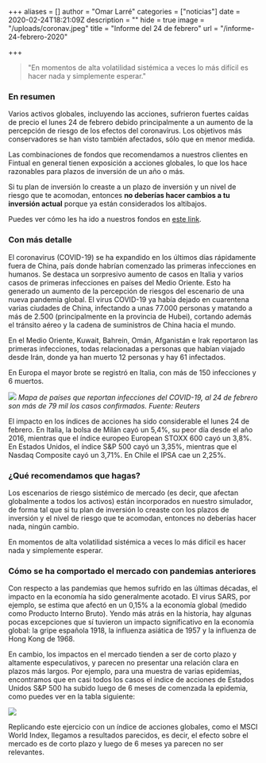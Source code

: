 +++
aliases = []
author = "Omar Larré"
categories = ["noticias"]
date = 2020-02-24T18:21:09Z
description = ""
hide = true
image = "/uploads/coronav.jpeg"
title = "Informe del 24 de febrero"
url = "/informe-24-febrero-2020"

+++
> "En momentos de alta volatilidad sistémica a veces lo más difícil es hacer nada y simplemente esperar."

### En resumen

Varios activos globales, incluyendo las acciones, sufrieron fuertes caídas de precio el lunes 24 de febrero debido principalmente a un aumento de la percepción de riesgo de los efectos del coronavirus. Los objetivos más conservadores se han visto también afectados, sólo que en menor medida.

Las combinaciones de fondos que recomendamos a nuestros clientes en Fintual en general tienen exposición a acciones globales, lo que los hace razonables para plazos de inversión de un año o más.

Si tu plan de inversión lo creaste a un plazo de inversión y un nivel de riesgo que te acomodan, entonces **no deberías hacer cambios a tu inversión actual** porque ya están considerados los altibajos.

Puedes ver cómo les ha ido a nuestros fondos en [este link](https://rentabilidad.fintual.com/).

### Con más detalle

El coronavirus (COVID-19) se ha expandido en los últimos días rápidamente fuera de China, país donde habrían comenzado las primeras infecciones en humanos. Se destaca un sorpresivo aumento de casos en Italia y varios casos de primeras infecciones en países del Medio Oriente. Esto ha generado un aumento de la percepción de riesgos del escenario de una nueva pandemia global. El virus COVID-19 ya había dejado en cuarentena varias ciudades de China, infectando a unas 77.000 personas y matando a más de 2.500 (principalmente en la provincia de Hubei), cortando además el tránsito aéreo y la cadena de suministros de China hacia el mundo.

En el Medio Oriente, Kuwait, Bahrein, Omán, Afganistán e Irak reportaron las primeras infecciones, todas relacionadas a personas que habían viajado desde Irán, donde ya han muerto 12 personas y hay 61 infectados.

En Europa el mayor brote se registró en Italia, con más de 150 infecciones y 6 muertos.

![](/uploads/coronavirus.png)
_Mapa de países que reportan infecciones del COVID-19, al 24 de febrero son más de 79 mil los casos confirmados. Fuente: Reuters_

El impacto en los índices de acciones ha sido considerable el lunes 24 de febrero. En Italia, la bolsa de Milán cayó un 5,4%, su peor día desde el año 2016, mientras que el índice europeo European STOXX 600 cayó un 3,8%. En Estados Unidos, el índice S&P 500 cayó un 3,35%, mientras que el Nasdaq Composite cayó un 3,71%. En Chile el IPSA cae un 2,25%.

### ¿Qué recomendamos que hagas?

Los escenarios de riesgo sistémico de mercado (es decir, que afectan globalmente a todos los activos) están incorporados en nuestro simulador, de forma tal que si tu plan de inversión lo creaste con los plazos de inversión y el nivel de riesgo que te acomodan, entonces no deberías hacer nada, ningún cambio.

En momentos de alta volatilidad sistémica a veces lo más difícil es hacer nada y simplemente esperar.

### Cómo se ha comportado el mercado con pandemias anteriores

Con respecto a las pandemias que hemos sufrido en las últimas décadas, el impacto en la economía ha sido generalmente acotado. El virus SARS, por ejemplo, se estima que afectó en un 0,15% a la economía global (medido como Producto Interno Bruto). Yendo más atrás en la historia, hay algunas pocas excepciones que sí tuvieron un impacto significativo en la economía global: la gripe española 1918, la influenza asiática de 1957 y la influenza de Hong Kong de 1968.

En cambio, los impactos en el mercado tienden a ser de corto plazo y altamente especulativos, y parecen no presentar una relación clara en plazos más largos. Por ejemplo, para una muestra de varias epidemias, encontramos que en casi todos los casos el índice de acciones de Estados Unidos S&P 500 ha subido luego de 6 meses de comenzada la epidemia, como puedes ver en la tabla siguiente:

![](/uploads/tabla_epidemias.png)

Replicando este ejercicio con un índice de acciones globales, como el MSCI World Index, llegamos a resultados parecidos, es decir, el efecto sobre el mercado es de corto plazo y luego de 6 meses ya parecen no ser relevantes.